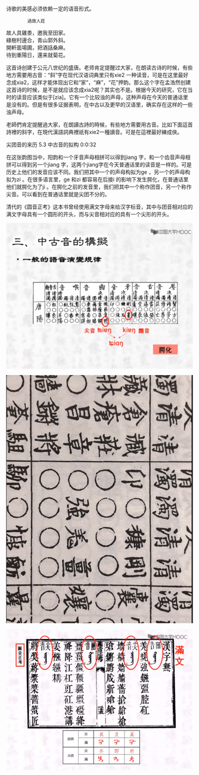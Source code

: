 
诗歌的美感必须依赖一定的语音形式。

            過故人莊
故人具雞黍，邀我至田家。  
綠樹村邊合，青山郭外斜。  
開軒面場圃，把酒話桑麻。  
待到重陽日，還来就菊花。  

这首诗创建于公元八世纪的盛唐。老师肯定提醒过大家，在朗读古诗的时候，有些地方需要用古音：“斜”字在现代汉语词典里只有xie2 一种读音，可是在这里最好念成xia2，这样才能体现出它和“家”，“麻”，“花”押韵。那么这个字在孟浩然创建这首诗的时候，是不是就应该念成xia2呢？其实也不是。根据今天的研究，它在当时的读音应该类似于[zia]。它有一个比较浊的声母，这种声母在今天的普通话里是没有的。但是有很多证据表明，在中古以及更早的汉语里，确实存在这样的一些浊声母。


老師們肯定提醒過大家，在朗讀古詩的時候，有些地方需要用古音。比如下面這首詩裡的斜字，在現代漢語詞典裡祇有xie2一種讀音。可是在這裡最好練成俠。




尖团音的来历  5.3 中古音的拟构  0:0:32  

在这张韵图当中，阳韵和一个牙音声母相拼可以得到jiang 字，和一个齿音声母相拼可以得到另一个jiang 字，这两个jiang字在今天普通话里的读音是一样的。可是历史上他们的发音应该不同。我们把其中一个的声母构拟为ge ，另一个的声母构拟为zi 。在很多语言里，ge 和zi 都容易在后接i 的影响下发生腭化，在普通话里他们就腭化为了ji 。在腭化之前的发音里，我们把其中一个称作团音，另一个称作尖音。可以看到在普通话里就是尖团不分的。   

  清代的《圆音正考》这本书曾经使用满文字母来给汉字标音，其中与团音相对应的满文字母具有一个圆形的开头，而与尖音相对应的具有一个尖形的开头。 

![Screenshot_20220404154606](Screenshot_20220404154606.jpg)

![Screenshot_20220404154702](Screenshot_20220404154702.jpg)

![Screenshot_20220404154633](Screenshot_20220404154633.jpg)




